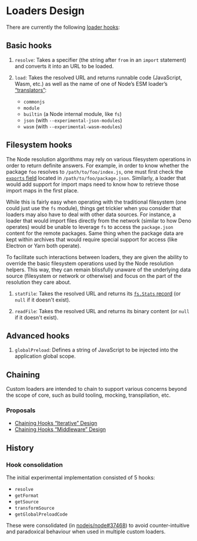 # Loaders Design

There are currently the following [loader hooks](https://github.com/nodejs/node/blob/HEAD/doc/api/esm.md#hooks):

## Basic hooks

1. `resolve`: Takes a specifier (the string after `from` in an `import` statement) and converts it into an URL to be loaded.

1. `load`: Takes the resolved URL and returns runnable code (JavaScript, Wasm, etc.) as well as the name of one of Node’s ESM loader’s [“translators”](https://github.com/nodejs/node/blob/master/lib/internal/modules/esm/translators.js):
   * `commonjs`
   * `module`
   * `builtin` (a Node internal module, like `fs`)
   * `json` (with `--experimental-json-modules`)
   * `wasm` (with `--experimental-wasm-modules`)

## Filesystem hooks

The Node resolution algorithms may rely on various filesystem operations in order to return definite answers. For example, in order to know whether the package `foo` resolves to `/path/to/foo/index.js`, one must first check the [`exports` field](https://nodejs.org/api/packages.html#exports) located in `/path/to/foo/package.json`. Similarly, a loader that would add support for import maps need to know how to retrieve those import maps in the first place.

While this is fairly easy when operating with the traditional filesystem (one could just use the `fs` module), things get trickier when you consider that loaders may also have to deal with other data sources. For instance, a loader that would import files directly from the network (similar to how Deno operates) would be unable to leverage `fs` to access the `package.json` content for the remote packages. Same thing when the package data are kept within archives that would require special support for access (like Electron or Yarn both operate).

To facilitate such interactions between loaders, they are given the ability to override the basic filesystem operations used by the Node resolution helpers. This way, they can remain blissfully unaware of the underlying data source (filesystem or network or otherwise) and focus on the part of the resolution they care about.

1. `statFile`: Takes the resolved URL and returns its [`fs.Stats` record](https://nodejs.org/api/fs.html#class-fsstats) (or `null` if it doesn't exist).

1. `readFile`: Takes the resolved URL and returns its binary content (or `null` if it doesn't exist).

## Advanced hooks

1. `globalPreload`: Defines a string of JavaScript to be injected into the application global scope.

## Chaining

Custom loaders are intended to chain to support various concerns beyond the scope of core, such as build tooling, mocking, transpilation, etc.

### Proposals

* [Chaining Hooks “Iterative” Design](./proposal-chaining-iterative.md)
* [Chaining Hooks “Middleware” Design](./proposal-chaining-middleware.md)

## History

### Hook consolidation

The initial experimental implementation consisted of 5 hooks:

* `resolve`
* `getFormat`
* `getSource`
* `transformSource`
* `getGlobalPreloadCode`

These were consolidated (in [nodejs/node#37468](https://github.com/nodejs/node/pull/37468)) to avoid counter-intuitive and paradoxical behaviour when used in multiple custom loaders.
